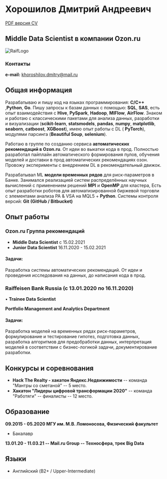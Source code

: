 
# **Хорошилов Дмитрий Андреевич**

[PDF версия CV](https://github.com/MrNeuronGamer/MrNeuronGamer.github.io/raw/master/Khoroshilov%20Dmitry%20CV.pdf)

## **Middle Data Scientist  в компании Ozon.ru**


![RaifLogo](https://akit.ru/wp-content/uploads/2021/04/Ozon_logo_200x118.png)

### Контакты

**e-mail:**  khoroshilov.dmitry@mail.ru 


## Общая информация

Разрабатываю и пишу код на языках программирования: **С/С++** ,**Python**, **Go**.
Пишу запросы к базам данных с помощью: **SQL**, **SAS**, есть опыт взаимодействия с **Hive**, **PySpark**, **Hadoop**,
**MlFlow**, **AirFlow**.
Знаком и работаю с классическими пакетами для анализа данных, разработки и визуализации (**scikit-learn**,
**statsmodels**, **pandas**, **numpy**, **matplotlib**, **seaborn**, **catboost**, **XGBoost**), имею опыт работы 
с DL ( **PyTorch**), модулями парсинга (**Beautiful Soup**, **selenium**).

Работаю в группе по созданию сервиса **автоматических рекомендаций в Ozon.ru**. От идеи во выкатки кода в прод. 
Полностью разработал пайплайн автоматического формирования пулов, обучения моделей и доставки в прод 
 автоматических рекомендациях озон. Провожу эксперименты с внедрением DL в рекомендательный движок.


Разрабатывал ML **модели временных рядов** для риск-параметров в Банке.
Занимался реализацией систем распределённых научных вычислений с применением решений **MPI** и
**OpenMP** для кластера,
Есть опыт разработки роботов для автоматизированной биржевой торговли с элементами анализа PA &
VSA на MQL5 + **Python**.
Системы контроля версий: **Git** **(GitHub / Bitbucket)**


## Опыт работы


### **Ozon.ru Группа рекомендаций**
* **Middle Data Scientist** с 15.02.2021
* **Junior Data Scientist**    16.11.2020 - 15.02.2021

#### Задачи: 
Разработка системы автоматических рекомендаций. От идеи и проведения исследования на данных, до написания кода в прод.

### **Raiffeisen Bank Russia (с 13.01.2020  по 16.11.2020)**

• **Trainee Data Scientist**

**Portfolio Management and Analytics Department**
#### Задачи: 
Разработка моделей на временных рядах риск-параметров, формулирование и тестирование гипотез,
подготовка данных, разработка алгоритмов для предобработки данных, интерпретация моделей в
соответствии с бизнес-логикой задачи, документирование разработки.

## Конкурсы и соревнования

* **Hack The Realty - хакатон Яндекс.Недвижимости**  -- команда "Мантры со сметаной" -- 5 место.
* **Хакатон "Лидеры цифровой трансформации 2020"** -- команда "Работяги" -- финалисты -- 12 место.

## Образование

**09.2015 - 05.2020 МГУ им. М.В. Ломоносова, Физический факультет**
* Бакалавр

**13.01.20 - 11.03.21 -- Mail.ru Group -- Техносфера, трек Big Data**

## Языки

* Английский (B2+ / Upper-Intermediate)


